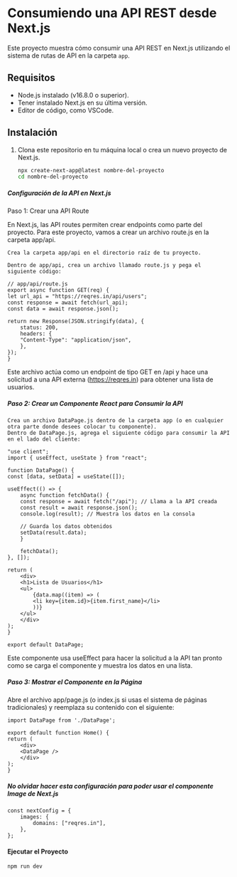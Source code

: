 # Consumiendo una API REST desde Next.js

Este proyecto muestra cómo consumir una API REST en Next.js utilizando el sistema de rutas de API en la carpeta `app`.

## Requisitos

- Node.js instalado (v16.8.0 o superior).
- Tener instalado Next.js en su última versión.
- Editor de código, como VSCode.

## Instalación

1. Clona este repositorio en tu máquina local o crea un nuevo proyecto de Next.js.

   ```bash
   npx create-next-app@latest nombre-del-proyecto
   cd nombre-del-proyecto
   ```

##### Configuración de la API en Next.js

Paso 1: Crear una API Route

En Next.js, las API routes permiten crear endpoints como parte del proyecto. Para este proyecto, vamos a crear un archivo route.js en la carpeta app/api.

    Crea la carpeta app/api en el directorio raíz de tu proyecto.

    Dentro de app/api, crea un archivo llamado route.js y pega el siguiente código:

    // app/api/route.js
    export async function GET(req) {
    let url_api = "https://reqres.in/api/users";
    const response = await fetch(url_api);
    const data = await response.json();

    return new Response(JSON.stringify(data), {
        status: 200,
        headers: {
        "Content-Type": "application/json",
        },
    });
    }

Este archivo actúa como un endpoint de tipo GET en /api y hace una solicitud a una API externa (https://reqres.in) para obtener una lista de usuarios.

##### Paso 2: Crear un Componente React para Consumir la API

    Crea un archivo DataPage.js dentro de la carpeta app (o en cualquier otra parte donde desees colocar tu componente).
    Dentro de DataPage.js, agrega el siguiente código para consumir la API en el lado del cliente:

    "use client";
    import { useEffect, useState } from "react";

    function DataPage() {
    const [data, setData] = useState([]);

    useEffect(() => {
        async function fetchData() {
        const response = await fetch("/api"); // Llama a la API creada
        const result = await response.json();
        console.log(result); // Muestra los datos en la consola

        // Guarda los datos obtenidos
        setData(result.data);
        }

        fetchData();
    }, []);

    return (
        <div>
        <h1>Lista de Usuarios</h1>
        <ul>
            {data.map((item) => (
            <li key={item.id}>{item.first_name}</li>
            ))}
        </ul>
        </div>
    );
    }

    export default DataPage;

Este componente usa useEffect para hacer la solicitud a la API tan pronto como se carga el componente y muestra los datos en una lista.

##### Paso 3: Mostrar el Componente en la Página

Abre el archivo app/page.js (o index.js si usas el sistema de páginas tradicionales) y reemplaza su contenido con el siguiente:

    import DataPage from './DataPage';

    export default function Home() {
    return (
        <div>
        <DataPage />
        </div>
    );
    }

##### No olvidar hacer esta configuración para poder usar el componente Image de Next.js

    const nextConfig = {
        images: {
            domains: ["reqres.in"],
        },
    };

#### Ejecutar el Proyecto

    npm run dev
